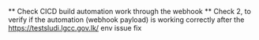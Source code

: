 ** Check CICD build automation work through the webhook 
** Check 2, to verify if the automation (webhook payload) is working correctly after the https://testsludi.lgcc.gov.lk/ env issue fix
